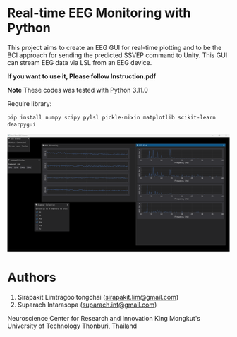 # Real-time EEG Monitoring with Python

This project aims to create an EEG GUI for real-time plotting and to be the BCI approach for sending the predicted SSVEP command to Unity.
This GUI can stream EEG data via LSL from an EEG device.

**If you want to use it, Please follow Instruction.pdf**   

**Note**
These codes was tested with Python 3.11.0

Require library:
```
pip install numpy scipy pylsl pickle-mixin matplotlib scikit-learn dearpygui
```
![Project Screenshot](Screenshot.png)

# Authors
1. Sirapakit Limtragooltongchai (sirapakit.lim@gmail.com)
2. Suparach Intarasopa (suparach.int@gmail.com)
   
Neuroscience Center for Research and Innovation
King Mongkut's University of Technology Thonburi, Thailand
